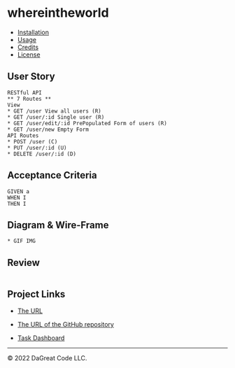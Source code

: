 # whereintheworld

* [Installation](#installation)
* [Usage](#usage)
* [Credits](#credits)
* [License](#license)

## User Story

```
RESTful API
** 7 Routes **
View
* GET /user View all users (R)
* GET /user/:id Single user (R)
* GET /user/edit/:id PrePopulated Form of users (R)
* GET /user/new Empty Form
API Routes
* POST /user (C)
* PUT /user/:id (U)
* DELETE /user/:id (D)

```

## Acceptance Criteria

```
GIVEN a
WHEN I
THEN I
```

## Diagram & Wire-Frame

```
* GIF IMG
```

## Review

```

```

## Project Links

- [The URL](https://whereintheworld34.herokuapp.com/)

- [The URL of the GitHub repository](https://github.com/dagreatcode/whereintheworld)

- [Task Dashboard](https://trello.com/b/b6Ym0v6u/no-covid-low-gas)

---

© 2022 DaGreat Code LLC.
